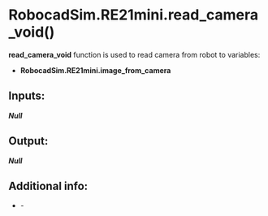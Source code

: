 <h1> RobocadSim.RE21mini.read_camera_void()  </h1>
  
<strong>read_camera_void</strong> function is used to read camera from robot to variables:  
<ul>
  <li><strong>RobocadSim.RE21mini.image_from_camera</strong></li> 
</ul>
  
<h2><strong> Inputs: </strong></h2>  
<strong><em>Null</em></strong>
  
<h2><strong> Output: </strong></h2>
<strong><em>Null</em></strong> 

<h2><strong> Additional info: </strong></h2>
<ul>
<li>-</li>
</ul>
